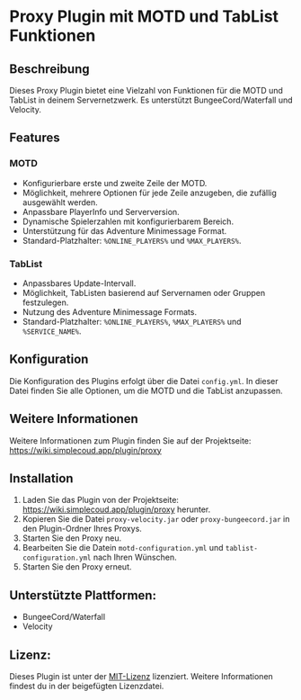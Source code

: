 # Proxy Plugin mit MOTD und TabList Funktionen
## Beschreibung

Dieses Proxy Plugin bietet eine Vielzahl von Funktionen für die MOTD und TabList in deinem Servernetzwerk. Es unterstützt BungeeCord/Waterfall und Velocity.

## Features

### MOTD

- Konfigurierbare erste und zweite Zeile der MOTD.
- Möglichkeit, mehrere Optionen für jede Zeile anzugeben, die zufällig ausgewählt werden.
- Anpassbare PlayerInfo und Serverversion.
- Dynamische Spielerzahlen mit konfigurierbarem Bereich.
- Unterstützung für das Adventure Minimessage Format.
- Standard-Platzhalter: `%ONLINE_PLAYERS%` und `%MAX_PLAYERS%`.

### TabList

- Anpassbares Update-Intervall.
- Möglichkeit, TabListen basierend auf Servernamen oder Gruppen festzulegen.
- Nutzung des Adventure Minimessage Formats.
- Standard-Platzhalter: `%ONLINE_PLAYERS%`, `%MAX_PLAYERS%` und `%SERVICE_NAME%`.

## Konfiguration

Die Konfiguration des Plugins erfolgt über die Datei `config.yml`. In dieser Datei finden Sie alle Optionen, um die MOTD und die TabList anzupassen.

## Weitere Informationen

Weitere Informationen zum Plugin finden Sie auf der Projektseite: <https://wiki.simplecoud.app/plugin/proxy>

## Installation

1. Laden Sie das Plugin von der Projektseite: <https://wiki.simplecoud.app/plugin/proxy> herunter.
2. Kopieren Sie die Datei `proxy-velocity.jar` oder `proxy-bungeecord.jar` in den Plugin-Ordner Ihres Proxys.
3. Starten Sie den Proxy neu.
4. Bearbeiten Sie die Datein `motd-configuration.yml` und `tablist-configuration.yml` nach Ihren Wünschen.
5. Starten Sie den Proxy erneut.

## Unterstützte Plattformen:

- BungeeCord/Waterfall
- Velocity

## Lizenz:

Dieses Plugin ist unter der [MIT-Lizenz](https://opensource.org/licenses/MIT) lizenziert. Weitere Informationen findest du in der beigefügten Lizenzdatei.